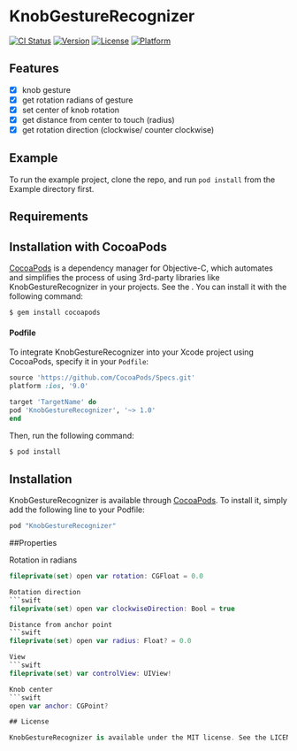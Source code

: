 # KnobGestureRecognizer

[![CI Status](http://img.shields.io/travis/hapichdima/KnobGestureRecognizer.svg?style=flat)](https://travis-ci.org/hapichdima/KnobGestureRecognizer)
[![Version](https://img.shields.io/cocoapods/v/KnobGestureRecognizer.svg?style=flat)](http://cocoapods.org/pods/KnobGestureRecognizer)
[![License](https://img.shields.io/cocoapods/l/KnobGestureRecognizer.svg?style=flat)](http://cocoapods.org/pods/KnobGestureRecognizer)
[![Platform](https://img.shields.io/cocoapods/p/KnobGestureRecognizer.svg?style=flat)](http://cocoapods.org/pods/KnobGestureRecognizer)

## Features

 - [x] knob gesture
 - [x] get rotation radians of gesture
 - [x] set center of knob rotation
 - [x] get distance from center to touch (radius)
 - [x] get rotation direction (clockwise/ counter clockwise)

## Example

To run the example project, clone the repo, and run `pod install` from the Example directory first.

## Requirements

## Installation with CocoaPods

[CocoaPods](http://cocoapods.org) is a dependency manager for Objective-C, which automates and simplifies the process of using 3rd-party libraries like KnobGestureRecognizer in your projects. See the . You can install it with the following command:

```bash
$ gem install cocoapods
```
#### Podfile

To integrate KnobGestureRecognizer into your Xcode project using CocoaPods, specify it in your `Podfile`:

```ruby
source 'https://github.com/CocoaPods/Specs.git'
platform :ios, '9.0'

target 'TargetName' do
pod 'KnobGestureRecognizer', '~> 1.0'
end
```

Then, run the following command:

```bash
$ pod install
```


## Installation

KnobGestureRecognizer is available through [CocoaPods](http://cocoapods.org). To install
it, simply add the following line to your Podfile:

```ruby
pod "KnobGestureRecognizer"
```


##Properties

 Rotation in radians
 ```swift
 fileprivate(set) open var rotation: CGFloat = 0.0

 Rotation direction
 ```swift
 fileprivate(set) open var clockwiseDirection: Bool = true

 Distance from anchor point
 ```swift
 fileprivate(set) open var radius: Float? = 0.0

 View
 ```swift
 fileprivate(set) var controlView: UIView!

 Knob center
 ```swift
 open var anchor: CGPoint?

## License

KnobGestureRecognizer is available under the MIT license. See the LICENSE file for more info.

